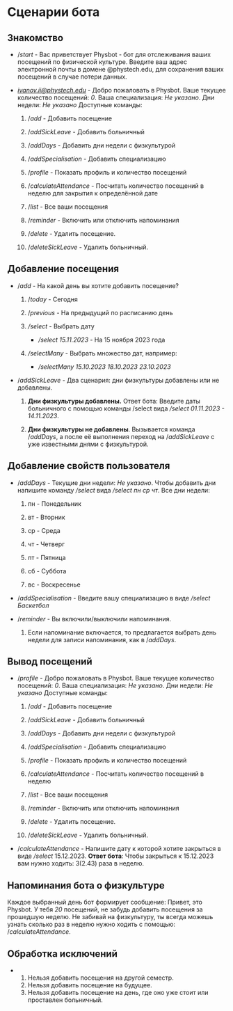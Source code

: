 # Сценарии бота

## Знакомство

-   $/start$ - Вас приветствует Physbot - бот для отслеживания ваших
    посещений по физической культуре. Введите ваш адрес электронной
    почты в домене \@phystech.edu, для сохранения ваших посещений в
    случае потери данных.

-   *ivanov.ii@phystech.edu* - Добро пожаловать в Physbot.
  Ваше текущее количество посещений: *0*.
  Ваша специализация: *Не указано*.
  Дни недели: *Не указано*
  Доступные команды:

    1.  $/add$ - Добавить посещение

    2.  $/addSickLeave$ - Добавить больничный

    3.  $/addDays$ - Добавить дни недели с физкультурой

    4.  $/addSpecialisation$ - Добавить специализацию

    5.  $/profile$ - Показать профиль и количество посещений

    6.  $/calculateAttendance$ - Посчитать количество посещений в неделю для закрытия к определённой дате

    7.  $/list$ - Все ваши посещения

    8.  $/reminder$ - Включить или отключить напоминания

    9.  $/delete$ - Удалить посещение.

    10.  $/deleteSickLeave$ - Удалить больничный.


## Добавление посещения

-   $/add$ - На какой день вы хотите добавить посещение?

    1.  $/today$ - Сегодня

    2.  $/previous$ - На предыдущий по расписанию день

    3.  */select* - Выбрать дату

        -   */select 15.11.2023* - На 15 ноября 2023 года

    4. */selectMany* - Выбрать множество дат, например:
        -   */selectMany 15.10.2023 18.10.2023 23.10.2023*

-   $/addSickLeave$ - Два сценария: дни физкультуры добавлены или не
    добавлены.

    1.  **Дни физкультуры добавлены.** Ответ бота: Введите даты
        больничного с помощью команды /select вида */select
        01.11.2023 - 14.11.2023*.

    2.  **Дни физкультуры не добавлены**. Вызывается команда $/addDays$,
        а после её выполнения переход на $/addSickLeave$ с уже
        известными днями с физкультурой.

## Добавление свойств пользователя

-   $/addDays$ - Текущие дни недели: *Не указано*. Чтобы добавить дни
    напишите команду */select* вида */select пн ср чт*. Все дни недели:

    1.  пн - Понедельник

    2.  вт - Вторник

    3.  ср - Среда

    4.  чт - Четверг

    5.  пт - Пятница

    6.  сб - Суббота

    7.  вс - Воскресенье

-   $/addSpecialisation$ - Введите вашу специализацию в виде */select
    Баскетбол*

-   $/reminder$ - Вы включили/выключили напоминания.
    
    1.  Если напоминание включается, то предлагается выбрать день недели для записи напоминания, как в $/addDays$.

## Вывод посещений

-   $/profile$ - Добро пожаловать в Physbot. Ваше текущее количество
    посещений: *0*. Ваша специализация: *Не указано*. Дни недели: *Не
    указано* Доступные команды:

    1.  $/add$ - Добавить посещение

    2.  $/addSickLeave$ - Добавить больничный

    3.  $/addDays$ - Добавить дни недели с физкультурой

    4.  $/addSpecialisation$ - Добавить специализацию

    5.  $/profile$ - Показать профиль и количество посещений

    6.  $/calculateAttendance$ - Посчитать количество посещений в неделю

    7.  $/list$ - Все ваши посещения

    8.  $/reminder$ - Включить или отключить напоминания

    9.  $/delete$ - Удалить посещение.

    10.  $/deleteSickLeave$ - Удалить больничный.

-   $/calculateAttendance$ - Напишите дату к которой хотите закрыться в
    виде */select* $15.12.2023$. **Ответ бота**: Чтобы закрыться к
    $15.12.2023$ вам нужно ходить: $3 (2.43)$ раза в неделю.

## Напоминания бота о физкультуре

Каждое выбранный день бот формирует сообщение: Привет, это Physbot. У тебя
*20* посещений, не забудь добавить посещения за прошедшую неделю. Не
забивай на физкультуру, ты всегда можешь узнать сколько раз в неделю
нужно ходить с помощью: $/calculateAttendance$. 


## Обработка исключений
-   1. Нельзя добавить посещения на другой семестр.
    2. Нельзя добавить посещение на будущее.
    3. Нельзя добавить посещение на день, где оно уже стоит или проставлен больничный.